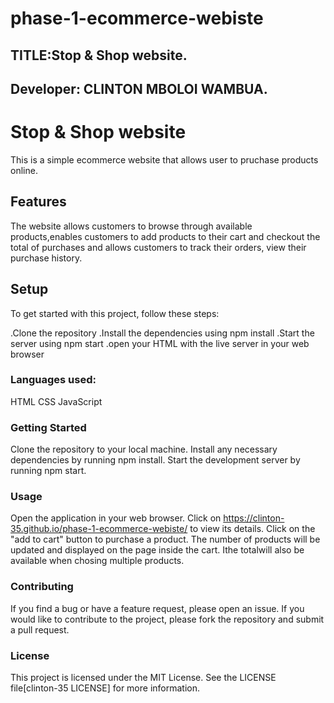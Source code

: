 # phase-1-ecommerce-webiste
## TITLE:Stop & Shop website.


## Developer: CLINTON MBOLOI WAMBUA.

# Stop & Shop website
This is a simple ecommerce website that allows user to pruchase products online.

## Features
The website allows customers to browse through available products,enables customers to add products to their cart and checkout the total of purchases and allows customers to track their orders, view their purchase history.

## Setup
To get started with this project, follow these steps:

.Clone the repository
.Install the dependencies using npm install
.Start the server using npm start
.open your HTML with the live server in your web browser

### Languages used:
HTML
CSS
JavaScript


### Getting Started
Clone the repository to your local machine.
Install any necessary dependencies by running npm install.
Start the development server by running npm start.


### Usage
Open the application in your web browser.
Click on https://clinton-35.github.io/phase-1-ecommerce-webiste/ to view its details.
Click on the "add to cart" button to purchase a product.
The number of products will be updated and displayed on the page inside the cart. Ithe totalwill also be available when chosing multiple products.

### Contributing
If you find a bug or have a feature request, please open an issue. If you would like to contribute to the project, please fork the repository and submit a pull request.

### License
This project is licensed under the MIT License. See the LICENSE file[clinton-35 LICENSE] for more information.
